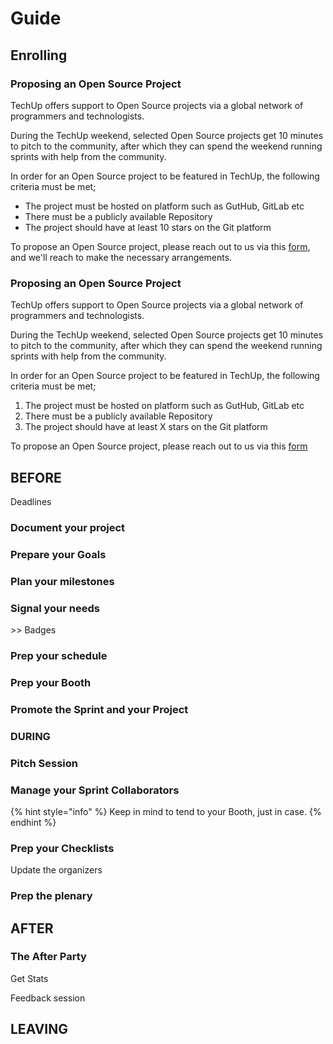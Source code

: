# Guide



## Enrolling

### Proposing an Open Source Project

TechUp offers support to Open Source projects via a global network of programmers and technologists.

During the TechUp weekend, selected Open Source projects get 10 minutes to pitch to the community, after which they can spend the weekend running sprints with help from the community.

In order for an Open Source project to be featured in TechUp, the following criteria must be met;

* The project must be hosted on platform such as GutHub, GitLab etc
* There must be a publicly available Repository
* The project should have at least 10 stars on the Git platform

To propose an Open Source project, please reach out to us via this [form](https://tiof.click/TechUpForms), and we'll reach to make the necessary arrangements.





### Proposing an Open Source Project <a href="#_x149svab5nah" id="_x149svab5nah"></a>

TechUp offers support to Open Source projects via a global network of programmers and technologists.

During the TechUp weekend, selected Open Source projects get 10 minutes to pitch to the community, after which they can spend the weekend running sprints with help from the community.

In order for an Open Source project to be featured in TechUp, the following criteria must be met;

1. The project must be hosted on platform such as GutHub, GitLab etc
2. There must be a publicly available Repository
3. The project should have at least X stars on the Git platform

To propose an Open Source project, please reach out to us via this [form](https://tiof.click/TechUpForms)

## BEFORE

Deadlines

### Document your project



### Prepare your Goals



### Plan your milestones



### Signal your needs

\>> Badges



### Prep your schedule



### Prep your Booth



### Promote the Sprint and your Project



### DURING

### Pitch Session



### Manage your Sprint Collaborators





{% hint style="info" %}
Keep in mind to tend to your Booth, just in case.
{% endhint %}



### Prep your Checklists

Update the organizers



### Prep the plenary



## AFTER

### The After Party

Get Stats

Feedback session





## LEAVING

